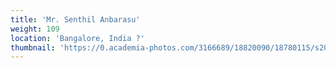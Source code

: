 ```yaml
---
title: 'Mr. Senthil Anbarasu'
weight: 109
location: 'Bangalore, India ?'
thumbnail: 'https://0.academia-photos.com/3166689/18820090/18780115/s200_k.kalyanasundaram.jpg'
---
```

